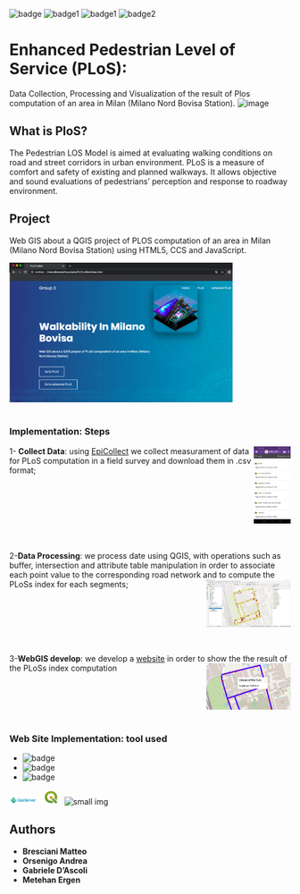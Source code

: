 ![badge](https://img.shields.io/conda/pn/conda-forge/python?color=blue) 
![badge1](https://img.shields.io/badge/-HTML-orange)  ![badge1](https://img.shields.io/badge/-JAVASCRIPT-red) ![badge2](https://img.shields.io/badge/-CSS-green)
#  Enhanced Pedestrian Level of Service (PLoS):
Data Collection, Processing and Visualization of the result of Plos computation of an area in Milan (Milano Nord Bovisa Station). 
![image](https://cleanairasia.org/wp-content/uploads/portal/files/Walkability.JPG)

## What is PloS?
The Pedestrian LOS Model is aimed at evaluating walking conditions on road and street corridors in urban environment.
PLoS is a measure of comfort and safety of existing and planned walkways. It allows objective and sound evaluations of pedestrians’ perception and response to roadway environment.

## Project
Web GIS about a QGIS project of PLOS computation of an area in Milan (Milano Nord Bovisa Station) using HTML5, CCS and JavaScript.

<kbd><img src="img/website.png" width="400" height="250" ></kbd>
<br />
<br />

### Implementation: Steps
<img src="img/epicollect.jpeg" width="13%" height="13%"  align="right">

1- **Collect Data**: using [EpiCollect](https://five.epicollect.net) we collect measurament of data for PLoS computation in a field survey and download them in .csv format; 
<br />
<br />
<br />
<br />
<br />
<br />
<br />
<br />
<br />
2-**Data Processing**: we process date using QGIS, with operations such as buffer, intersection and attribute table manipulation in order to associate each point value to the corresponding road network and to compute the PLoSs index for each segments; <img src="img/README.jpeg" width="30%" height="30%"  align="right">
<br />
<br />
<br />
<br />
<br />
<br />
<br />

3-**WebGIS develop**: we develop a [website](https://github.com/bresc19/PLOS_Milan/blob/master/index.html) in order to show the the result of the PLoSs index computation
<img src="img/PLOS.png" width="30%" height="30%"  align="right" >
<br />
<br />
<br />
<br />
<br />
<br />

### Web Site Implementation: tool used
- ![badge](https://img.shields.io/badge/GeoServer-2.15-blue)
- ![badge](https://img.shields.io/badge/QGIS-3.4-red)
- ![badge](https://img.shields.io/badge/OpenLayers-6.1.1-yellow)

<img src="img/Geoserver.svg" width="10%" height="10%" alt="small img" > <img src="img/qgis.png" width="8%" height="8%"  alt="small img" >   <img src="https://upload.wikimedia.org/wikipedia/commons/thumb/6/67/OpenLayers_logo.svg/1024px-OpenLayers_logo.svg.png" width="5%" height="5%"  alt="small img" >  



## Authors

* **Bresciani Matteo** 
* **Orsenigo Andrea**
* **Gabriele D’Ascoli**
* **Metehan Ergen**
